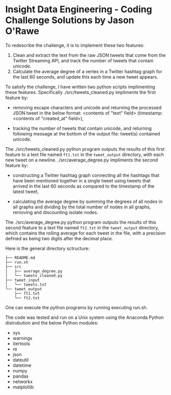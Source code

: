 Insight Data Engineering - Coding Challenge Solutions by Jason O'Rawe
===========================================================

To redescribe the challenge, it is to implement these two features:

1. Clean and extract the text from the raw JSON tweets that come from the Twitter Streaming API, and track the number of tweets that contain unicode.
2. Calculate the average degree of a vertex in a Twitter hashtag graph for the last 60 seconds, and update this each time a new tweet appears.

To satisfy the challenge, I have written two python scripts implimenting these features.  Specifically ./src/tweets_cleaned.py impliments the first feature by:

- removing escape characters and unicode and returning the processed JSON tweet in the below format:
<contents of "text" field> (timestamp: <contents of "created_at" field>),

- tracking the number of tweets that contain unicode, and returning following message at the bottom of the output file:
<number of tweets that had unicode> tweet(s) contained unicode.

The ./src/tweets_cleaned.py python program outputs the results of this first feature to a text file named `ft1.txt` in the `tweet_output` directory, with each new tweet on a newline.  ./src/average_degree.py impliments the second feature by:

- constructing a Twitter hashtag graph connecting all the hashtags that have been mentioned together in a single tweet using tweets that arrived in the last 60 seconds as compared to the timestamp of the latest tweet,

- calculating the average degree by summing the degrees of all nodes in all graphs and dividing by the total number of nodes in all graphs, removing and discounting isolate nodes.

The ./src/average_degree.py python program outputs the results of this second feature to a text file named `ft2.txt` in the `tweet_output` directory, which contains the rolling average for each tweet in the file, with a precision defined as being two digits after the decimal place.

Here is the general directory sctructure:

	├── README.md  
	├── run.sh  
	├── src  
	│   ├── average_degree.py  
	│   └── tweets_cleaned.py  
	├── tweet_input  
	│   └── tweets.txt  
	└── tweet_output  
	    ├── ft1.txt  
	    └── ft2.txt  

One can execute the python programs by running executing run.sh.

The code was tested and run on a Unix system using the Anaconda Python distrubution and the below Python modules:

- sys
- warnings
- itertools
- re
- json
- dateutil
- datetime
- numpy
- pandas
- networkx
- matplotlib
